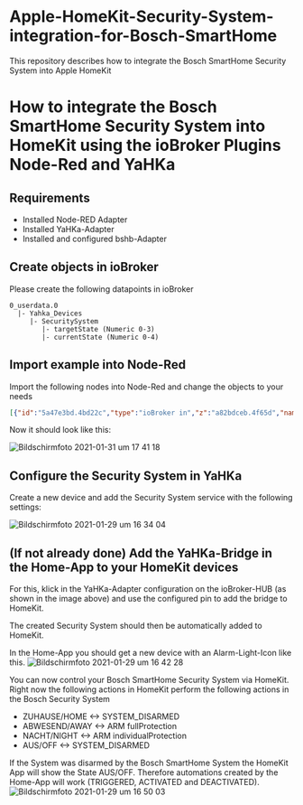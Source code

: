 # Apple-HomeKit-Security-System-integration-for-Bosch-SmartHome
This repository describes how to integrate the Bosch SmartHome Security System into Apple HomeKit

# How to integrate the Bosch SmartHome Security System into HomeKit using the ioBroker Plugins Node-Red and YaHKa

## Requirements
- Installed Node-RED Adapter
- Installed YaHKa-Adapter
- Installed and configured bshb-Adapter

## Create objects in ioBroker
Please create the following datapoints in ioBroker

```
0_userdata.0
  |- Yahka_Devices
     |- SecuritySystem
        |- targetState (Numeric 0-3)
        |- currentState (Numeric 0-4)
```

## Import example into Node-Red
Import the following nodes into Node-Red and change the objects to your needs
```json
[{"id":"5a47e3bd.4bd22c","type":"ioBroker in","z":"a82bdceb.4f65d","name":"Bosch Security System State","topic":"bshb.0.intrusionDetectionSystem.IntrusionDetectionControl.value","payloadType":"value","onlyack":"","func":"all","gap":"","fireOnStart":"false","x":160,"y":1020,"wires":[["a76a6f68.f61a2"]]},{"id":"56b29dc0.6e63dc","type":"ioBroker in","z":"a82bdceb.4f65d","name":"Bosch Security System Alarmstate","topic":"bshb.0.intrusionDetectionSystem.SurveillanceAlarm.value","payloadType":"value","onlyack":"","func":"all","gap":"","fireOnStart":"false","x":180,"y":1080,"wires":[["a76a6f68.f61a2"]]},{"id":"b8fa720e.76e278","type":"ioBroker out","z":"a82bdceb.4f65d","name":"Bosch Security System Currentstate","topic":"0_userdata.0.Yahka_Devices.SecuritySystem.currentState","ack":"true","autoCreate":"false","stateName":"","role":"","payloadType":"","readonly":"","stateUnit":"","stateMin":"","stateMax":"","x":1030,"y":980,"wires":[]},{"id":"dfc422ad.2eec2","type":"ioBroker in","z":"a82bdceb.4f65d","name":"Bosch Security System Targetstate","topic":"0_userdata.0.Yahka_Devices.SecuritySystem.targetState","payloadType":"value","onlyack":"","func":"rbe","gap":"","fireOnStart":"false","x":180,"y":1140,"wires":[["84850a14.181988"]]},{"id":"8863ec95.6479a8","type":"function","z":"a82bdceb.4f65d","name":"","func":"var armed = msg.payload == \"SYSTEM_ARMED\"\nvar alarm = msg.payload == \"ALARM_ON\"\nvar profile = Number(msg.activeProfile)\nif (armed){\n    if (profile === 0){\n        msg.payload = 1\n    }else if (profile === 2){\n        msg.payload = 2\n    }\n}else {\n    msg.payload = 3\n}\nif (alarm){\n    msg.payload = 4\n}\nreturn msg;","outputs":1,"noerr":0,"initialize":"","finalize":"","x":600,"y":1020,"wires":[["768425c0.a25564","70cae884.4fa448"]]},{"id":"190d0f1b.963e39","type":"function","z":"a82bdceb.4f65d","name":"","func":"msg.newState = Number(msg.payload);\nmsg.payload = true\nif (msg.newState != Number(msg.currentState))\n    return msg;","outputs":1,"noerr":0,"initialize":"","finalize":"","x":580,"y":1140,"wires":[["5fb6e50a.1f846c"]]},{"id":"a76a6f68.f61a2","type":"ioBroker get","z":"a82bdceb.4f65d","name":"Active Profile","topic":"bshb.0.intrusionDetectionSystem.IntrusionDetectionControl.activeProfile","attrname":"activeProfile","payloadType":"value","x":430,"y":1020,"wires":[["8863ec95.6479a8","3cd51038.d5dd5"]]},{"id":"2756b4ea.126be4","type":"ioBroker out","z":"a82bdceb.4f65d","name":"Disarm","topic":"bshb.0.intrusionDetectionControl.disarmProtection","ack":"false","autoCreate":"false","stateName":"","role":"","payloadType":"","readonly":"","stateUnit":"","stateMin":"","stateMax":"","x":960,"y":1100,"wires":[]},{"id":"5fb6e50a.1f846c","type":"switch","z":"a82bdceb.4f65d","name":"Switch TargetState","property":"newState","propertyType":"msg","rules":[{"t":"eq","v":"0","vt":"num"},{"t":"eq","v":"1","vt":"num"},{"t":"eq","v":"2","vt":"num"},{"t":"eq","v":"3","vt":"num"}],"checkall":"true","repair":false,"outputs":4,"x":750,"y":1140,"wires":[["2756b4ea.126be4"],["dfb57347.1c5078"],["5325863d.d11b4"],["2756b4ea.126be4"]]},{"id":"dfb57347.1c5078","type":"ioBroker out","z":"a82bdceb.4f65d","name":"FullProtection","topic":"bshb.0.intrusionDetectionControl.fullProtection","ack":"false","autoCreate":"false","stateName":"","role":"","payloadType":"","readonly":"","stateUnit":"","stateMin":"","stateMax":"","x":980,"y":1140,"wires":[]},{"id":"5325863d.d11b4","type":"ioBroker out","z":"a82bdceb.4f65d","name":"Individual Protection","topic":"bshb.0.intrusionDetectionControl.individualProtection","ack":"false","autoCreate":"false","stateName":"","role":"","payloadType":"","readonly":"","stateUnit":"","stateMin":"","stateMax":"","x":1000,"y":1180,"wires":[]},{"id":"84850a14.181988","type":"ioBroker get","z":"a82bdceb.4f65d","name":"Current State","topic":"0_userdata.0.Yahka_Devices.SecuritySystem.currentState","attrname":"currentState","payloadType":"value","x":420,"y":1140,"wires":[["190d0f1b.963e39"]]},{"id":"768425c0.a25564","type":"switch","z":"a82bdceb.4f65d","name":"","property":"payload","propertyType":"msg","rules":[{"t":"neq","v":"4","vt":"num"}],"checkall":"true","repair":false,"outputs":1,"x":790,"y":1020,"wires":[["76e25e85.c71e48"]]},{"id":"70cae884.4fa448","type":"delay","z":"a82bdceb.4f65d","name":"delay","pauseType":"delay","timeout":"50","timeoutUnits":"milliseconds","rate":"1","nbRateUnits":"1","rateUnits":"second","randomFirst":"1","randomLast":"5","randomUnits":"seconds","drop":false,"x":790,"y":980,"wires":[["b8fa720e.76e278"]]},{"id":"76e25e85.c71e48","type":"ioBroker out","z":"a82bdceb.4f65d","name":"Bosch Security System Targetstate","topic":"0_userdata.0.Yahka_Devices.SecuritySystem.targetState","ack":"true","autoCreate":"false","stateName":"","role":"","payloadType":"","readonly":"","stateUnit":"","stateMin":"","stateMax":"","x":1020,"y":1020,"wires":[]}]
```
Now it should look like this:

![Bildschirmfoto 2021-01-31 um 17 41 18](https://user-images.githubusercontent.com/22854641/106391022-8d0f8100-63eb-11eb-8764-c2e968511592.jpg)


## Configure the Security System in YaHKa
Create a new device and add the Security System service with the following settings:

![Bildschirmfoto 2021-01-29 um 16 34 04](https://user-images.githubusercontent.com/22854641/106294893-096d5d00-6250-11eb-879d-da70e25c1a32.jpg)

## (If not already done) Add the YaHKa-Bridge in the Home-App to your HomeKit devices
For this, klick in the YaHKa-Adapter configuration on the ioBroker-HUB (as shown in the image above) and use the configured pin to add the bridge to HomeKit.

The created Security System should then be automatically added to HomeKit.

In the Home-App you should get a new device with an Alarm-Light-Icon like this.
![Bildschirmfoto 2021-01-29 um 16 42 28](https://user-images.githubusercontent.com/22854641/106295636-fc9d3900-6250-11eb-826b-037505caace5.jpg)

You can now control your Bosch SmartHome Security System via HomeKit.
Right now the following actions in HomeKit perform the following actions in the Bosch Security System

* ZUHAUSE/HOME <-> SYSTEM_DISARMED
* ABWESEND/AWAY <-> ARM fullProtection
* NACHT/NIGHT <-> ARM individualProtection
* AUS/OFF <-> SYSTEM_DISARMED

If the System was disarmed by the Bosch SmartHome System the HomeKit App will show the State AUS/OFF. Therefore automations created by the Home-App will work (TRIGGERED, ACTIVATED and DEACTIVATED). 
![Bildschirmfoto 2021-01-29 um 16 50 03](https://user-images.githubusercontent.com/22854641/106296506-0d01e380-6252-11eb-8aa6-94920d0f947b.jpg)
